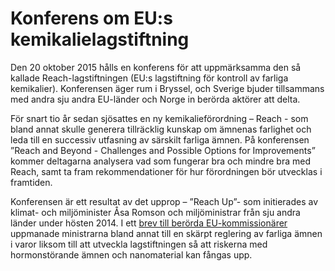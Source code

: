 # Konferens om EU:s kemikalielagstiftning

Den 20 oktober 2015 hålls en konferens för att uppmärksamma den så kallade Reach-lagstiftningen (EU:s lagstiftning för kontroll av farliga kemikalier). Konferensen äger rum i Bryssel, och Sverige bjuder tillsammans med andra sju andra EU-länder och Norge in berörda aktörer att delta.

För snart tio år sedan sjösattes en ny kemikalieförordning – Reach - som bland annat skulle generera tillräcklig kunskap om ämnenas farlighet och leda till en successiv utfasning av särskilt farliga ämnen. På konferensen ”Reach and Beyond - Challenges and Possible Options for Improvements” kommer deltagarna analysera vad som fungerar bra och mindre bra med Reach, samt ta fram rekommendationer för hur förordningen bör utvecklas i framtiden.

Konferensen är ett resultat av det upprop – ”Reach Up”- som initierades av klimat- och miljöminister Åsa Romson och miljöministrar från sju andra länder under hösten 2014. I ett [brev till berörda EU-kommissionärer](/pressmeddelanden/2014/10/eu-maste-agera-om-hormonstorande-amnen/ "EU måste agera om hormonstörande ämnen ") uppmanade ministrarna bland annat till en skärpt reglering av farliga ämnen i varor liksom till att utveckla lagstiftningen så att riskerna med hormonstörande ämnen och nanomaterial kan fångas upp.
